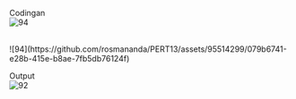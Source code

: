 Codingan
<br>
![94](https://github.com/rosmananda/PERT13/assets/95514299/c81c2b82-aae2-4420-ae74-6cd918116d23)

<br>
![94](https://github.com/rosmananda/PERT13/assets/95514299/079b6741-e28b-415e-b8ae-7fb5db76124f)


Output
<br>
![92](https://github.com/rosmananda/PERT13/assets/95514299/39dae9da-df0c-4da5-8eeb-7d02426a689e)
